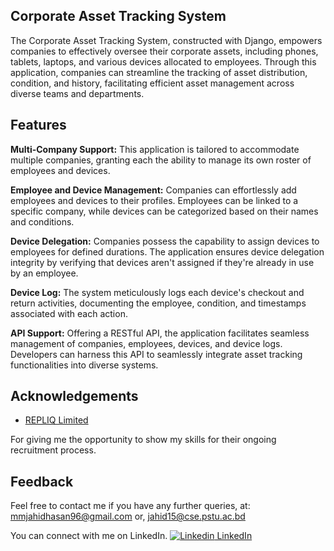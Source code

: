
## Corporate Asset Tracking System

The Corporate Asset Tracking System, constructed with Django, empowers companies to effectively oversee their corporate assets, including phones, tablets, laptops, and various devices allocated to employees. Through this application, companies can streamline the tracking of asset distribution, condition, and history, facilitating efficient asset management across diverse teams and departments.


## Features



**Multi-Company Support:** This application is tailored to accommodate multiple companies, granting each the ability to manage its own roster of employees and devices.

**Employee and Device Management:** Companies can effortlessly add employees and devices to their profiles. Employees can be linked to a specific company, while devices can be categorized based on their names and conditions.

**Device Delegation:** Companies possess the capability to assign devices to employees for defined durations. The application ensures device delegation integrity by verifying that devices aren't assigned if they're already in use by an employee.

**Device Log:** The system meticulously logs each device's checkout and return activities, documenting the employee, condition, and timestamps associated with each action.

**API Support:** Offering a RESTful API, the application facilitates seamless management of companies, employees, devices, and device logs. Developers can harness this API to seamlessly integrate asset tracking functionalities into diverse systems.
## Acknowledgements

 - [REPLIQ Limited](https://www.repliq.dev/)
 
For giving me the opportunity to show my skills for their ongoing recruitment process.

## Feedback

Feel free to contact me if you have any further queries, at: <mmjahidhasan96@gmail.com> or, <jahid15@cse.pstu.ac.bd>

You can connect with me on LinkedIn.
[![Linkedin](https://i.stack.imgur.com/gVE0j.png) LinkedIn](https://www.linkedin.com/in/mmjahidhasan/)
